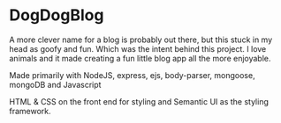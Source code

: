 # DogDogBlog

A more clever name for a blog is probably out there, but this stuck in my head as goofy and fun. Which was the intent behind this project. I love animals and it made creating a fun little blog app all the more enjoyable.

Made primarily with NodeJS, express, ejs, body-parser, mongoose, mongoDB and Javascript

HTML & CSS on the front end for styling and Semantic UI as the styling framework.
